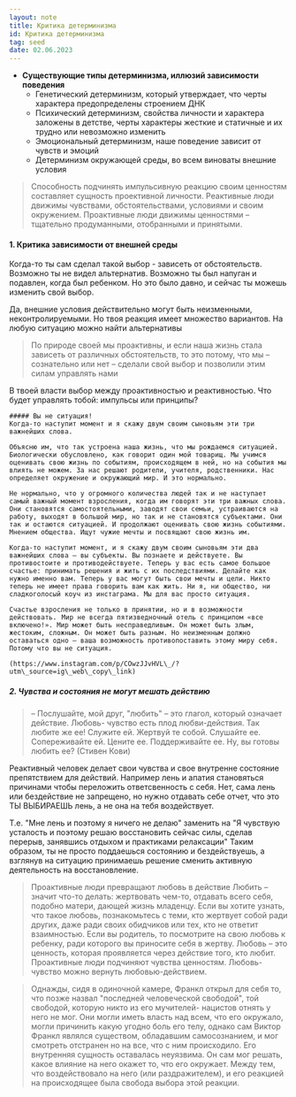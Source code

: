 ```yaml
---
layout: note
title: Критика детерминизма
id: Критика детерминизма
tag: seed
date: 02.06.2023
---
```


- **Существующие типы детерминизма, иллюзий зависимости поведения**
	- Генетический детерминизм, который утверждает, что черты характера предопределены строением ДНК 
	- Психический детерминизм, свойства личности и характера заложены в детстве, черты характеры жесткие и статичные и их трудно или невозможно изменить
	- Эмоциональный детерминизм, наше поведение зависит от чувств и эмоций
	- Детерминизм окружающей среды, во всем виноваты внешние условия

>Способность подчинять импульсивную реакцию своим ценностям составляет сущность проективной личности. Реактивные люди движимы чувствами, обстоятельствами, условиями и своим окружением. Проактивные люди движимы ценностями – тщательно продуманными, отобранными и принятыми.

#### 1. Критика зависимости от внешней среды

Когда-то ты сам сделал такой выбор -  зависеть от обстоятельств. Возможно ты не видел альтернатив. Возможно ты был напуган и подавлен, когда был ребенком. Но это было давно, и сейчас ты можешь изменить свой выбор. 

Да, внешние условия действительно могут быть неизменными, неконтролируемыми. Но твоя реакция имеет множество вариантов. На любую ситуацию можно найти альтернативы

>По природе своей мы проактивны, и если наша жизнь стала зависеть от различных обстоятельств, то это потому, что мы – сознательно или нет – сделали свой выбор и позволили этим силам управлять нами

В твоей власти выбор между проактивностью и реактивностью. Что будет управлять тобой: импульсы или принципы?

>


	##### Вы не ситуация! 
	Когда-то наступит момент и я скажу двум своим сыновьям эти три важнейших слова.⁣⁣⠀  
	⁣⁣⠀  
	Объясню им, что так устроена наша жизнь, что мы рождаемся ситуацией. Биологически обусловлено, как говорит один мой товарищ. Мы учимся оценивать свою жизнь по событиям, происходящем в ней, но на события мы влиять не можем. За нас решают родители, учителя, родственники. Нас определяет окружение и окружающий мир. И это нормально.⁣⁣⠀  
	⁣⁣⠀  
	Не нормально, что у огромного количества людей так и не наступает самый важный момент взросления, когда им говорят эти три важных слова. Они становятся самостоятельными, заводят свои семьи, устраиваются на работу, выходят в большой мир, но так и не становятся субъектами. Они так и остаются ситуацией. И продолжают оценивать свою жизнь событиями. Мнением общества. Ищут чужие мечты и посвящают свою жизнь им.⁣⁣⠀  
	⁣⁣⠀  
	Когда-то наступит момент, и я скажу двум своим сыновьям эти два важнейших слова — вы субъекты. Вы познаете и действуете. Вы противостоите и противодействуете. Теперь у вас есть самое большое счастье: принимать решения и жить с их последствиями. Делайте как нужно именно вам. Теперь у вас могут быть свои мечты и цели. Никто теперь не имеет права говорить вам как жить. Ни я, ни общество, ни сладкоголосый коуч из инстаграма. Мы для вас просто ситуация.⁣⁣⠀  
	⁣⁣⠀  
	Счастье взросления не только в принятии, но и в возможности действовать.⠀Мир не всегда пятизведночный отель с принципом «все включено!». Мир может быть несправедливым. Он может быть злым, жестоким, сложным. Он может быть разным. Но неизменным должно оставаться одно — ваша возможность противопоставить этому миру себя. Потому что вы не ситуация.

	(https://www.instagram.com/p/COwzJJvHVL\_/?utm\_source=ig\_web\_copy\_link)

##### 2. Чувства и состояния не могут мешать действию

>– Послушайте, мой друг, "любить" – это глагол, который означает действие. Любовь- чувство есть плод любви-действия. Так любите же ее! Служите ей. Жертвуй те собой. Слушайте ее. Сопереживайте ей. Цените ее. Поддерживайте ее. Ну, вы готовы любить ее? (Стивен Кови) 

Реактивный человек делает свои чувства и свое внутренне состояние препятствием для действий. Например лень и апатия становяться причинами чтобы переложить ответсвенность с себя. Нет, сама лень или бездействие не запрещено, но нужно отдавать себе отчет, что это ТЫ ВЫБИРАЕШЬ лень, а не она на тебя воздействует. 

Т.е. "Мне лень и поэтому я ничего не делаю" заменить на "Я чувствую усталость и поэтому решаю восстановить сейчас силы, сделав перерыв, занявшись отдыхом и практиками релаксации" Таким образом, ты не просто поддаешься состоянию и бездействуешь, а взглянув на ситуацию принимаешь решение сменить активную деятельность на восстановление. 


>Проактивные люди превращают любовь в действие Любить – значит что-то делать: жертвовать чем-то, отдавать всего себя, подобно матери, дающей жизнь младенцу. Если вы хотите узнать, что такое любовь, познакомьтесь с теми, кто жертвует собой ради других, даже ради своих обидчиков или тех, кто не ответит взаимностью. Если вы родитель, то посмотрите на свою любовь к ребенку, ради которого вы приносите себя в жертву. Любовь – это ценность, которая проявляется через действие того, кто любит. Проактивные люди подчиняют чувства ценностям. Любовь-чувство можно вернуть любовью-действием.

>Однажды, сидя  в одиночной камере, Франкл открыл для себя то, что позже назвал "последней человеческой свободой", той свободой, которую никто из его мучителей- нацистов отнять у него не мог. Они могли иметь власть над всем, что его окружало, могли причинить какую угодно боль его телу, однако сам Виктор Франкл являлся существом, обладавшим самосознанием, и мог смотреть отстранен но на все, что с ним происходило. Его внутренняя сущность оставалась неуязвима. Он сам мог решать, какое влияние на него окажет то, что его окружает. Между тем, что воздействовало на него (или раздражителем), и его реакцией на происходящее была свобода выбора этой реакции.





